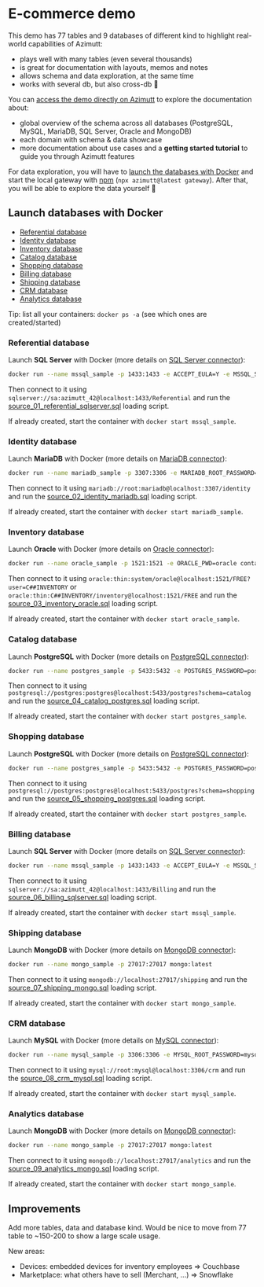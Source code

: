 # E-commerce demo

This demo has 77 tables and 9 databases of different kind to highlight real-world capabilities of Azimutt:

- plays well with many tables (even several thousands)
- is great for documentation with layouts, memos and notes
- allows schema and data exploration, at the same time
- works with several db, but also cross-db 🤯

You can [access the demo directly on Azimutt](https://azimutt.app/45f571a6-d9b8-4752-8a13-93ac0d2b7984/c00d0c45-8db2-46b7-9b51-eba661640c3c?token=59166798-32de-4f46-a1b4-0f7327a91336) to explore the documentation about:

- global overview of the schema across all databases (PostgreSQL, MySQL, MariaDB, SQL Server, Oracle and MongoDB)
- each domain with schema & data showcase
- more documentation about use cases and a **getting started tutorial** to guide you through Azimutt features

For data exploration, you will have to [launch the databases with Docker](#launch-databases-with-docker) and start the local gateway with [npm](https://www.npmjs.com) (`npx azimutt@latest gateway`). After that, you will be able to explore the data yourself 🥳


## Launch databases with Docker

- [Referential database](#referential-database)
- [Identity database](#identity-database)
- [Inventory database](#inventory-database)
- [Catalog database](#catalog-database)
- [Shopping database](#shopping-database)
- [Billing database](#billing-database)
- [Shipping database](#shipping-database)
- [CRM database](#crm-database)
- [Analytics database](#analytics-database)

Tip: list all your containers: `docker ps -a` (see which ones are created/started)


### Referential database

Launch **SQL Server** with Docker (more details on [SQL Server connector](../../libs/connector-sqlserver/README.md#local-setup)):

```bash
docker run --name mssql_sample -p 1433:1433 -e ACCEPT_EULA=Y -e MSSQL_SA_PASSWORD=azimutt_42 -e MSSQL_PID=Evaluation mcr.microsoft.com/mssql/server:2022-latest
```

Then connect to it using `sqlserver://sa:azimutt_42@localhost:1433/Referential` and run the [source_01_referential_sqlserver.sql](./source_01_referential_sqlserver.sql) loading script.

If already created, start the container with `docker start mssql_sample`.


### Identity database

Launch **MariaDB** with Docker (more details on [MariaDB connector](../../libs/connector-mariadb/README.md#local-setup)):

```bash
docker run --name mariadb_sample -p 3307:3306 -e MARIADB_ROOT_PASSWORD=mariadb -e MARIADB_USER=azimutt -e MARIADB_PASSWORD=azimutt -e MARIADB_DATABASE=mariadb_sample mariadb:latest
```

Then connect to it using `mariadb://root:mariadb@localhost:3307/identity` and run the [source_02_identity_mariadb.sql](./source_02_identity_mariadb.sql) loading script.

If already created, start the container with `docker start mariadb_sample`.


### Inventory database

Launch **Oracle** with Docker (more details on [Oracle connector](../../libs/connector-oracle/README.md#local-setup)):

```bash
docker run --name oracle_sample -p 1521:1521 -e ORACLE_PWD=oracle container-registry.oracle.com/database/free:23.4.0.0-lite
```

Then connect to it using `oracle:thin:system/oracle@localhost:1521/FREE?user=C##INVENTORY` or `oracle:thin:C##INVENTORY/inventory@localhost:1521/FREE` and run the [source_03_inventory_oracle.sql](./source_03_inventory_oracle.sql) loading script.

If already created, start the container with `docker start oracle_sample`.


### Catalog database

Launch **PostgreSQL** with Docker (more details on [PostgreSQL connector](../../libs/connector-postgres/README.md#local-setup)):

```bash
docker run --name postgres_sample -p 5433:5432 -e POSTGRES_PASSWORD=postgres postgres:latest
```

Then connect to it using `postgresql://postgres:postgres@localhost:5433/postgres?schema=catalog` and run the [source_04_catalog_postgres.sql](./source_04_catalog_postgres.sql) loading script.

If already created, start the container with `docker start postgres_sample`.


### Shopping database

Launch **PostgreSQL** with Docker (more details on [PostgreSQL connector](../../libs/connector-postgres/README.md#local-setup)):

```bash
docker run --name postgres_sample -p 5433:5432 -e POSTGRES_PASSWORD=postgres postgres:latest
```

Then connect to it using `postgresql://postgres:postgres@localhost:5433/postgres?schema=shopping` and run the [source_05_shopping_postgres.sql](./source_05_shopping_postgres.sql) loading script.

If already created, start the container with `docker start postgres_sample`.


### Billing database

Launch **SQL Server** with Docker (more details on [SQL Server connector](../../libs/connector-sqlserver/README.md#local-setup)):

```bash
docker run --name mssql_sample -p 1433:1433 -e ACCEPT_EULA=Y -e MSSQL_SA_PASSWORD=azimutt_42 -e MSSQL_PID=Evaluation mcr.microsoft.com/mssql/server:2022-latest
```

Then connect to it using `sqlserver://sa:azimutt_42@localhost:1433/Billing` and run the [source_06_billing_sqlserver.sql](./source_06_billing_sqlserver.sql) loading script.

If already created, start the container with `docker start mssql_sample`.


### Shipping database

Launch **MongoDB** with Docker (more details on [MongoDB connector](../../libs/connector-mongodb/README.md#local-setup)):

```bash
docker run --name mongo_sample -p 27017:27017 mongo:latest
```

Then connect to it using `mongodb://localhost:27017/shipping` and run the [source_07_shipping_mongo.sql](./source_07_shipping_mongo.sql) loading script.

If already created, start the container with `docker start mongo_sample`.


### CRM database

Launch **MySQL** with Docker (more details on [MySQL connector](../../libs/connector-mysql/README.md#local-setup)):

```bash
docker run --name mysql_sample -p 3306:3306 -e MYSQL_ROOT_PASSWORD=mysql -e MYSQL_USER=azimutt -e MYSQL_PASSWORD=azimutt -e MYSQL_DATABASE=mysql_sample mysql:latest
```

Then connect to it using `mysql://root:mysql@localhost:3306/crm` and run the [source_08_crm_mysql.sql](./source_08_crm_mysql.sql) loading script.

If already created, start the container with `docker start mysql_sample`.


### Analytics database

Launch **MongoDB** with Docker (more details on [MongoDB connector](../../libs/connector-mongodb/README.md#local-setup)):

```bash
docker run --name mongo_sample -p 27017:27017 mongo:latest
```

Then connect to it using `mongodb://localhost:27017/analytics` and run the [source_09_analytics_mongo.sql](./source_09_analytics_mongo.sql) loading script.

If already created, start the container with `docker start mongo_sample`.


## Improvements

Add more tables, data and database kind. Would be nice to move from 77 table to ~150-200 to show a large scale usage.

New areas:

- Devices: embedded devices for inventory employees => Couchbase
- Marketplace: what others have to sell (Merchant, ...) => Snowflake
